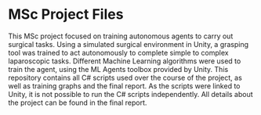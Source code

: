 # MSc Project Files
This MSc project focused on training autonomous agents to carry out surgical tasks. Using a simulated surgical environment in Unity, a grasping tool was trained to act autonomously to complete simple to complex laparoscopic tasks. Different Machine Learning algorithms were used to train the agent, using the ML Agents toolbox provided by Unity. This repository contains all C# scripts used over the course of the project, as well as training graphs and the final report. As the scripts were linked to Unity, it is not possible to run the C# scripts independently. All details about the project can be found in the final report. 
